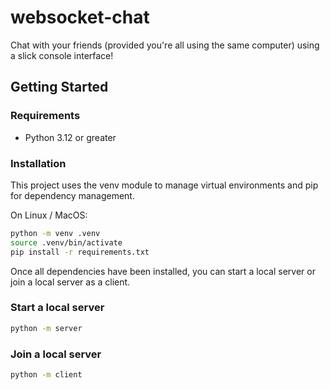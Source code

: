 # websocket-chat

Chat with your friends (provided you're all using the same computer) using a slick console interface!

## Getting Started

### Requirements
- Python 3.12 or greater

### Installation
This project uses the venv module to manage virtual environments and pip for dependency management.

On Linux / MacOS:

```sh
python -m venv .venv
source .venv/bin/activate
pip install -r requirements.txt
```

Once all dependencies have been installed, you can start a local server or join a local server as a client.

### Start a local server

```sh
python -m server
```

### Join a local server

```sh
python -m client
```